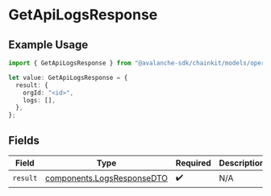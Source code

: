 # GetApiLogsResponse

## Example Usage

```typescript
import { GetApiLogsResponse } from "@avalanche-sdk/chainkit/models/operations";

let value: GetApiLogsResponse = {
  result: {
    orgId: "<id>",
    logs: [],
  },
};
```

## Fields

| Field                                                                    | Type                                                                     | Required                                                                 | Description                                                              |
| ------------------------------------------------------------------------ | ------------------------------------------------------------------------ | ------------------------------------------------------------------------ | ------------------------------------------------------------------------ |
| `result`                                                                 | [components.LogsResponseDTO](../../models/components/logsresponsedto.md) | :heavy_check_mark:                                                       | N/A                                                                      |